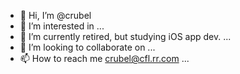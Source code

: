 - 👋 Hi, I’m @crubel
- 👀 I’m interested in ...
- 🌱 I’m currently retired, but studying iOS app dev. ...
- 💞️ I’m looking to collaborate on ...
- 📫 How to reach me  crubel@cfl.rr.com ...

<!---
crubel/crubel is a ✨ special ✨ repository because its `README.md` (this file) appears on your GitHub profile.
You can click the Preview link to take a look at your changes.
--->
